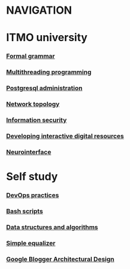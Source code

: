 # NAVIGATION

# ITMO university

### [Formal grammar](ITMO-University/Formal-Grammar)

### [Multithreading programming](ITMO-University/Multithreading-programming)

### [Postgresql administration](ITMO-University/Postgresql-administration)

### [Network topology](ITMO-University/Network-topology)

### [Information security](ITMO-University/Information-security)

### [Developing interactive digital resources](ITMO-University/Developing-interactive-digital-resources)

### [Neurointerface](ITMO-University/Neurointerface)

# Self study

### [DevOps practices](Self-study/DevOps)

### [Bash scripts](Self-study/Bash-Scripts)

### [Data structures and algorithms](Self-study/Data-structures-and-algorithms)

### [Simple equalizer](Self-study/Simple-equalizer)

### [Google Blogger Architectural Design](ITMO-University/Google_Blogger_Architectural_Design)
